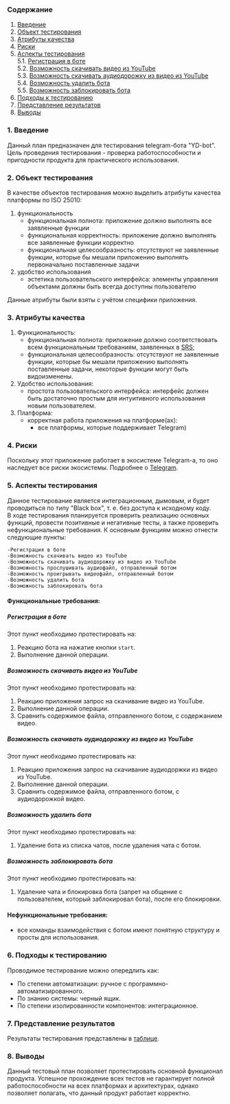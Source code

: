 ### Содержание
  1. [Введение](#1)
  2. [Объект тестирования](#2)
  3. [Атрибуты качества](#3)
  4. [Риски](#4)
  5. [Аспекты тестирования](#5)<br>
    5.1. [Регистрация в боте](#001)<br>
    5.2. [Возможность скачивать видео из YouTube](#002)<br>
    5.3. [Возможность скачивать аудиодорожку из видео из YouTube](#003)<br>
    5.4. [Возможность удалить бота](#006)<br>
    5.5. [Возможность заблокировать бота](#007)<br>
6. [Подходы к тестированию](#6)
7. [Представление результатов](#7)
8. [Выводы](#8)


<a name="1"></a>
### 1. Введение
Данный план предназначен для тестирования telegram-бота "YD-bot". Цель проведения тестирования - проверка работоспособности и пригодности продукта для практического использования.

<a name="2"></a>
### 2. Объект тестирования
В качестве объектов тестирования можно выделить атрибуты качества платформы по ISO 25010:
1. функциональность
	- функциональная полнота: приложение должно выполнять все заявленные функции
	- функциональная корректность: приложение должно выполнять все заявленные функции корректно
	- функциональная целесообразность: отсутствуют не заявленные функции, которые бы мешали приложению выполнять первоначально поставленные задачи
2. удобство использования
	- эстетика пользовательского интерфейса: элементы управления объектами должны быть всегда доступны пользователю
	
Данные атрибуты были взяты с учётом специфики приложения.

<a name="3"></a>
### 3. Атрибуты качества
1. Функциональность:
    - функциональная полнота: приложение должно соответствовать всем функциональным требованиям, заявленных в [SRS](https://github.com/theAngryBeavers/TelegramBot/blob/main/documentation/srs/SRS.md);
    - функциональная целесообразность: отсутствуют не заявленные функции, которые бы мешали приложению выполнять поставленные задачи, некоторые функции могут быть видоизменены.
2. Удобство использования:
    - простота пользовательского интерфейса: интерфейс должен быть достаточно простым для интуитивного использования новым пользователем.
3. Платформа:
    - корректная работа приложения на платформе(ах):
      - все платформы, которые поддерживает Telegram)
      

<a name="4"></a>
### 4. Риски
Поскольку этот приложение работает в экосистеме Telegram-а, то оно наследует все риски экосистемы. Подробнее о [Telegram](https://telegram.org). 


<a name="5"></a>
### 5. Аспекты тестирования
Данное тестирование является интеграционным, дымовым, и будет проводиться по типу "Black box", т. е. без доступа к исходному коду.<br>
В ходе тестирования планируется проверить реализацию основных функций, провести позитивные и негативные тесты, а также проверить нефункциональные требования. К основным функциям можно отнести следующие пункты:

    -Регистрация в боте
    -Возможность скачивать видео из YouTube
    -Возможность скачивать аудиодорожку из видео из YouTube
    -Возможность прослушивать аудиофайл, отправленный ботом
    -Возможность проигрывать видеофайл, отправленный ботом
    -Возможность удалить бота
    -Возможность заблокировать бота

#### Функциональные требования:

<a name="001"></a>
##### Регистрация в боте
Этот пункт необходимо протестировать на:
1. Реакцию бота на нажатие кнопки `start`.
2. Выполнение данной операции.

<a name="002"></a>
##### Возможность скачивать видео из YouTube
Этот пункт необходимо протестировать на:
1. Реакцию приложения запрос на скачивание видео из YouTube.
2. Выполнение данной операции.
3. Сравнить содержимое файла, отправленного ботом, с содержанием видео.

<a name="003"></a>
##### Возможность скачивать аудиодорожку из видео из YouTube
Этот пункт необходимо протестировать на:
1. Реакцию приложения запрос на скачивание аудиодоржки из видео из YouTube.
2. Выполнение данной операции.
3. Сравнить содержимое файла, отправленного ботом, с аудиодорожкой видео.

<a name="006"></a>
##### Возможность удалить бота
Этот пункт необходимо протестировать на:
1. Удаление бота из списка чатов, после удаления чата с ботом.

<a name="007"></a>
##### Возможность заблокировать бота
Этот пункт необходимо протестировать на:
1. Удаление чата и блокировка бота (запрет на общение с пользователем, который заблокировал бота), после его блокировки.

#### Нефункциональные требования:
- все команды взаимодействия с ботом имеют понятную структуру и просты для использования.

<a name="6"></a>
### 6. Подходы к тестированию
Проводимое тестирование можно опередлить как:
  - По степени автоматизации: ручное с программно-автоматизированного.
  - По знанию системы: черный ящик.
  - По степени изолированности компонентов: интеграционное.

<a name="7"></a>
### 7. Представление результатов
Результаты тестирования представлены в [таблице](https://github.com/theAngryBeavers/TelegramBot/blob/main/documentation/testing/test-results.md).

<a name="8"></a>
### 8. Выводы
Данный тестовый план позволяет протестировать основной функционал продукта. Успешное прохождение всех тестов не гарантирует полной работоспособности на всех платформах и архитектурах, однако позволяет полагать, что данный продукт работает корректно.
